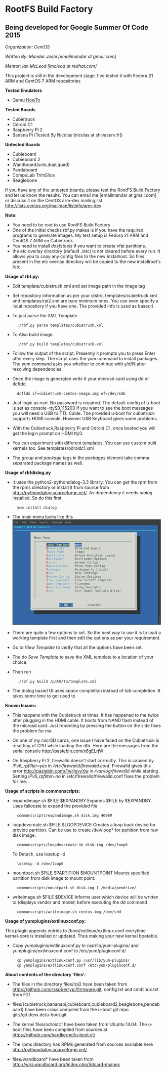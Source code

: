 RootFS Build Factory
====================
Being developed for Google Summer Of Code 2015
----------------------------------------------
*Organization: CentOS*

*Written By: Mandar Joshi [emailmandar at gmail.com]*

*Mentor: Ian McLeod [imcleod at redhat.com]*


This project is still in the development stage.
I've tested it with Fedora 21 ARM and CentOS 7 ARM repositories

**Tested Emulators**
- Qemu [HowTo](doc/QEMU_README.md)

**Tested Boards**
- Cubietruck
- Odroid C1
- Raspberry Pi 2
- Banana Pi (Tested By Nicolas [nicolas at shivaserv.fr])

**Untested Boards**
- Cubieboard
- Cubieboard 2
- Wandboard{solo,dual,quad}
- Pandaboard
- CompuLab TrimSlice
- Beaglebone

If you have any of the untested boards, please test the RootFS Build Factory and let us know the results. You can email me [emailmandar at gmail.com] or discuss it on the CentOS arm-dev mailing list http://lists.centos.org/mailman/listinfo/arm-dev

**Note:**
- You need to be root to use RootFS Build Factory
- One of the initial checks rbf.py makes is if you have the required programs to generate images. My test setup is Fedora 21 ARM and CentOS 7 ARM on Cubietruck.
- You need to install *dosfstools* if you want to create vfat partitions.
- the etc overlay directory (default ./etc) is not cleared before every run. It allows you to copy any config files to the new installroot. So files present in the etc overlay directory will be copied to the new installroot's /etc.

**Usage of rbf.py:**
- Edit template/cubietruck.xml and set image path in the image tag

- Set repository information as per your distro. templates/cubietruck.xml and templates/rpi2.xml are bare minimum ones.
  You can even specify a local repository if you have one. The provided info is used as baseurl.

- To just parse the XML Template

        ./rbf.py parse templates/cubietruck.xml

- To Also build image.

        ./rbf.py build templates/cubietruck.xml

- Follow the output of the script. 
  Presently it prompts you to press Enter after every step.
  The script uses the yum command to install packages. The yum command asks you whether to continue with y/d/N after resolving dependencies.

- Once the image is generated write it your microsd card using dd or dcfldd

        dcfldd if=cubietruck-centos-image.img of=/dev/sdb 

- Just login as root. No password is required. 
  The default config of u-boot is set as console=ttyS0,115200
  If you want to see the boot messages you will need a USB to TTL Cable.
  The provided u-boot for cubietruck supports HDMI console. However USB Keyboard gives some problems.
    
- With the Cubietruck,Raspberry Pi and Odroid C1, once booted you will get the login prompt on HDMI tty0.

- You can experiment with different templates. You can use custom built kernels too. See templates/odroidc1.xml
  
- The *group* and *package* tags in the *packages* element take comma separated package names as well.

**Usage of rbfdialog.py**
- It uses the python2-pythondialog-3.3 library. You can get the rpm from the rpms directory or install it from source from http://pythondialog.sourceforge.net/. As dependency it needs *dialog* installed. So do this first

        yum install dialog
        
- The main menu looks like this
![rbf dialog main menu](snaps/rbfdialog_main.png "Main Menu")

- There are quite a few options to set. So the best way to use it is to load a working template first and then edit the options as per your requirement.

- Go to *View Template* to verify that all the options have been set.

- The do *Save Template* to save the XML template to a location of your choice.

- Then run

        ./rbf.py build /path/to/template.xml

- The dialog based UI uses *space* completion instead of *tab* completion. It takes some time to get used to.

**Known Issues:**

- This happens with the Cubietruck at times. It has happened to me twice after plugging in the HDMI cable.
  It boots from NAND flash instead of the microsd card. Just rebooting by pressing the button on the side fixes the problem for me.
  
- On one of my micrSD cards, one issue I have faced on the Cubietruck is resetting of CPU while loading the dtb. Here are the messages from the serial console http://pastebin.com/x6gELrjW

- On Raspberry Pi 2, firewalld doesn't start correctly. This is caused by  *IPv6_rpfilter=yes* in */etc/firewalld/firewalld.conf*. Firewalld gives this error http://pastebin.com/FwHgvyXw in */var/log/firewalld* while starting.
Setting *IPv6_rpfilter=no* in /etc/firewalld/firewalld.conf fixes the problem for me.
    
**Usage of scripts in commonscripts:**

- expandimage.sh $FILE $EXPANDBY
    Expands $FILE by $EXPANDBY. Uses fallocate to expand the provided file
    
        commonscripts/expandimage.sh disk.img 4096M

- loopdevcreate.sh $FILE $LOOPDEVICE
    Creates a loop back device for provide partition. Can be use to create /dev/loop* for partition from raw disk image.
    
        commonscripts/loopdevcreate.sh disk.img /dev/loop0
    To Detach, use losetup -d
    
        losetup -d /dev/loop0
    
- mountpart.sh $FILE $PARTITION $MOUNTPOINT
    Mounts specified partition from disk image to mount point.
    
        commonscripts/mountpart.sh disk.img 1 /media/pendrive/
    
- writeimage.sh $FILE $DEVICE
    Informs user which device will be written to (displays vendor and model) before executing the dd command
    
        commonscripts/writeimage.sh centos.img /dev/sdd

**Usage of yumplugins/extlinuxconf.py:**

This plugin appends entries to /boot/extlinux/extlinux.conf everytime kernel-core is installed or updated.
Thus making your new kernel bootable.

- Copy yumplugins/extlinuxconf.py to /usr/lib/yum-plugins/
  and  yumplugins/extlinuxconf.conf to /etc/yum/pluginconf.d/
  
        cp yumplugins/extlinuxconf.py /usr/lib/yum-plugins/
        cp yumplugins/extlinuxconf.conf /etc/yum/pluginconf.d/
    

**About contents of the directory 'files':**
- The files in the directory files/rpi2 have been taken from https://github.com/raspberrypi/firmware.git. config.txt and cmdlinux.txt from F21

- files/{cubietruck,bananapi,cubieboard,cubieboard2,beaglebone,pandaboard} have been cross compiled from the u-boot git repo git://git.denx.de/u-boot.git

- The kernel files/odroidc1 have been taken from Ubuntu 14.04. The u-boot files have been compiled from sources at https://github.com/hardkernel/u-boot.git

- The rpms directory has RPMs generated from sources available here http://pythondialog.sourceforge.net/

- files/wandboard* have been taken from http://wiki.wandboard.org/index.php/Sdcard-images

